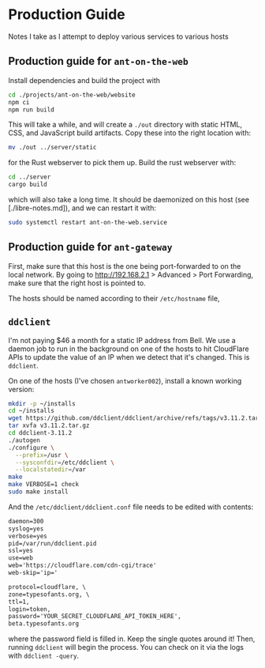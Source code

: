 # Production Guide

Notes I take as I attempt to deploy various services to various hosts

## Production guide for `ant-on-the-web`

Install dependencies and build the project with

```bash
cd ./projects/ant-on-the-web/website
npm ci
npm run build
```

This will take a while, and will create a `./out` directory with static HTML,
CSS, and JavaScript build artifacts. Copy these into the right location with:

```bash
mv ./out ../server/static
```

for the Rust webserver to pick them up. Build the rust webserver with:

```bash
cd ../server
cargo build
```

which will also take a long time. It should be daemonized on this host (see
[./libre-notes.md]), and we can restart it with:

```bash
sudo systemctl restart ant-on-the-web.service
```

## Production guide for `ant-gateway`

First, make sure that this host is the one being port-forwarded to on the local
network. By going to <http://192.168.2.1> > Advanced > Port Forwarding, make
sure that the right host is pointed to.

The hosts should be named according to their `/etc/hostname` file,

## `ddclient`

I'm not paying $46 a month for a static IP address from Bell. We use a daemon
job to run in the background on one of the hosts to hit CloudFlare APIs to
update the value of an IP when we detect that it's changed. This is `ddclient`.

On one of the hosts (I've chosen `antworker002`), install a known working
version:

```bash
mkdir -p ~/installs
cd ~/installs
wget https://github.com/ddclient/ddclient/archive/refs/tags/v3.11.2.tar.gz
tar xvfa v3.11.2.tar.gz
cd ddclient-3.11.2
./autogen
./configure \
  --prefix=/usr \
  --sysconfdir=/etc/ddclient \
  --localstatedir=/var
make
make VERBOSE=1 check
sudo make install
```

And the `/etc/ddclient/ddclient.conf` file needs to be edited with contents:

```txt
daemon=300
syslog=yes
verbose=yes
pid=/var/run/ddclient.pid
ssl=yes
use=web
web='https://cloudflare.com/cdn-cgi/trace'
web-skip='ip='

protocol=cloudflare, \
zone=typesofants.org, \
ttl=1,
login=token,
password='YOUR_SECRET_CLOUDFLARE_API_TOKEN_HERE',
beta.typesofants.org
```

where the password field is filled in. Keep the single quotes around it! Then,
running `ddclient` will begin the process. You can check on it via the logs with
`ddclient -query`.
